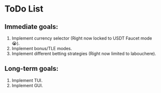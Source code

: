 # ToDo List

## Immediate goals:
1. Implement currency selector (Right now locked to USDT Faucet mode😭).
2. Implement bonus/TLE modes.
3. Implement different betting strategies (Right now limited to labouchere).

## Long-term goals:
1. Implement TUI.
2. Implement GUI.
